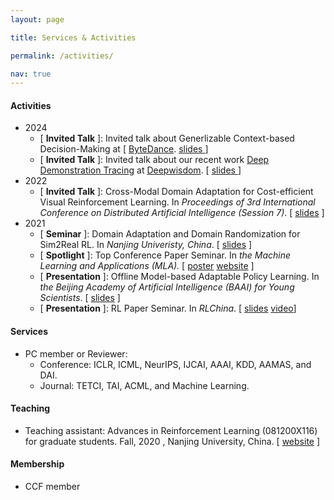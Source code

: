 ```yaml
---
layout: page

title: Services & Activities

permalink: /activities/

nav: true
---
```

#### Activities
- 2024
  - [ **Invited Talk** ]: Invited talk about Generlizable Context-based Decision-Making at [ <a href=https://www.bytedance.com/en>ByteDance</a>.  [ slides ](../assets/slides/icml-bytedance.pdf) ]
  - [ **Invited Talk** ]: Invited talk about our recent work <a href=https://osil-ddt.github.io>Deep Demonstration Tracing</a> at <a href=https://www.deepwisdom.ai>Deepwisdom</a>. [ [ slides ](../assets/slides/icml-bytedance.pdf)]
- 2022
  - [ **Invited Talk** ]:
    Cross-Modal Domain Adaptation for Cost-efficient Visual Reinforcement Learning.
    In *Proceedings of 3rd International Conference on Distributed Artificial Intelligence (Session 7)*. [ [slides](../assets/slides/CODAS-20mins.pdf) ]
- 2021
  - [ **Seminar** ]:
    Domain Adaptation and Domain Randomization for Sim2Real RL.
    In *Nanjing Univeristy, China*. [ [slides](../assets/slides/Domain-Adaptation-and-Domain-Randomization-for-Sim2Real-RL.pdf) ]
  - [ **Spotlight** ]:
    Top Conference Paper Seminar.
    In *the Machine Learning and Applications (MLA).* [ [poster](../assets/poster/maple-mla.pdf) [website](http://parnec.nuaa.edu.cn/mla21/?a8Yh71HlwcgR=1647489465697#/home) ]
  - [ **Presentation** ]:
    Offline Model-based Adaptable Policy Learning.
    In *the Beijing Academy of Artificial Intelligence (BAAI) for Young Scientists*. [ [slides](../assets/slides/MAPLE-baai-15mins.pdf) ]
  - [ **Presentation** ]:
    RL Paper Seminar.
    In *RLChina*. [ [slides](../assets/slides/MAPLE-baai-15mins.pdf) [video](https://www.bilibili.com/video/BV1EF411q752?from=search&seid=2441940403593061439)]

#### Services

- PC member or Reviewer: 
  - Conference: ICLR, ICML, NeurIPS, IJCAI, AAAI, KDD, AAMAS, and DAI.
  - Journal: TETCI, TAI, ACML, and Machine Learning.

#### Teaching

- Teaching assistant:  Advances in  Reinforcement Learning (081200X116) for graduate students. Fall, 2020 , Nanjing University, China. [ [website](https://www.lamda.nju.edu.cn/introRL/?AspxAutoDetectCookieSupport=1) ]

#### Membership

- CCF member
